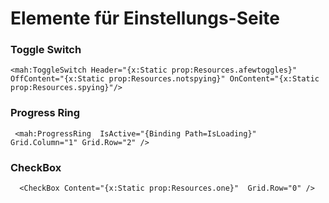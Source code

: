 # Elemente für Einstellungs-Seite

### Toggle Switch

`<mah:ToggleSwitch Header="{x:Static prop:Resources.afewtoggles}"
                    OffContent="{x:Static prop:Resources.notspying}"
                    OnContent="{x:Static prop:Resources.spying}"/> `

### Progress Ring

` <mah:ProgressRing  IsActive="{Binding Path=IsLoading}" 
                          Grid.Column="1"
                          Grid.Row="2"
                          />`

### CheckBox

`  <CheckBox Content="{x:Static prop:Resources.one}"  Grid.Row="0" />`